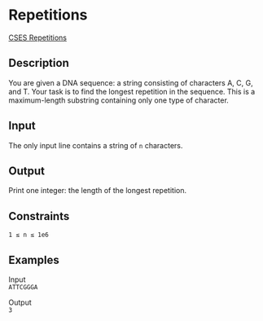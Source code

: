 # Repetitions

[CSES Repetitions](https://cses.fi/problemset/task/1069)

## Description

You are given a DNA sequence: a string consisting of characters A, C, G, and T. Your task is to find the longest
repetition in the sequence. This is a maximum-length substring containing only one type of character.

## Input

The only input line contains a string of `n` characters.

## Output

Print one integer: the length of the longest repetition.

## Constraints

`1 ≤ n ≤ 1e6`

## Examples

Input  
`ATTCGGGA`

Output  
`3`

